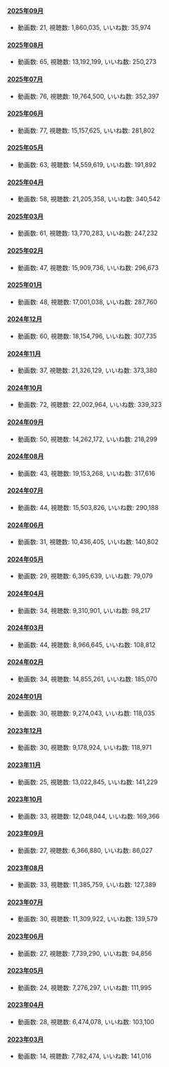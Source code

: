 #### [2025年09月](videos/202509 "wikilink")

-   動画数: 21, 視聴数: 1,860,035, いいね数: 35,974

#### [2025年08月](videos/202508 "wikilink")

-   動画数: 65, 視聴数: 13,192,199, いいね数: 250,273

#### [2025年07月](videos/202507 "wikilink")

-   動画数: 76, 視聴数: 19,764,500, いいね数: 352,397

#### [2025年06月](videos/202506 "wikilink")

-   動画数: 77, 視聴数: 15,157,625, いいね数: 281,802

#### [2025年05月](videos/202505 "wikilink")

-   動画数: 63, 視聴数: 14,559,619, いいね数: 191,892

#### [2025年04月](videos/202504 "wikilink")

-   動画数: 58, 視聴数: 21,205,358, いいね数: 340,542

#### [2025年03月](videos/202503 "wikilink")

-   動画数: 61, 視聴数: 13,770,283, いいね数: 247,232

#### [2025年02月](videos/202502 "wikilink")

-   動画数: 47, 視聴数: 15,909,736, いいね数: 296,673

#### [2025年01月](videos/202501 "wikilink")

-   動画数: 48, 視聴数: 17,001,038, いいね数: 287,760

#### [2024年12月](videos/202412 "wikilink")

-   動画数: 60, 視聴数: 18,154,796, いいね数: 307,735

#### [2024年11月](videos/202411 "wikilink")

-   動画数: 37, 視聴数: 21,326,129, いいね数: 373,380

#### [2024年10月](videos/202410 "wikilink")

-   動画数: 72, 視聴数: 22,002,964, いいね数: 339,323

#### [2024年09月](videos/202409 "wikilink")

-   動画数: 50, 視聴数: 14,262,172, いいね数: 218,299

#### [2024年08月](videos/202408 "wikilink")

-   動画数: 43, 視聴数: 19,153,268, いいね数: 317,616

#### [2024年07月](videos/202407 "wikilink")

-   動画数: 44, 視聴数: 15,503,826, いいね数: 290,188

#### [2024年06月](videos/202406 "wikilink")

-   動画数: 31, 視聴数: 10,436,405, いいね数: 140,802

#### [2024年05月](videos/202405 "wikilink")

-   動画数: 29, 視聴数: 6,395,639, いいね数: 79,079

#### [2024年04月](videos/202404 "wikilink")

-   動画数: 34, 視聴数: 9,310,901, いいね数: 98,217

#### [2024年03月](videos/202403 "wikilink")

-   動画数: 44, 視聴数: 8,966,645, いいね数: 108,812

#### [2024年02月](videos/202402 "wikilink")

-   動画数: 34, 視聴数: 14,855,261, いいね数: 185,070

#### [2024年01月](videos/202401 "wikilink")

-   動画数: 30, 視聴数: 9,274,043, いいね数: 118,035

#### [2023年12月](videos/202312 "wikilink")

-   動画数: 30, 視聴数: 9,178,924, いいね数: 118,971

#### [2023年11月](videos/202311 "wikilink")

-   動画数: 25, 視聴数: 13,022,845, いいね数: 141,229

#### [2023年10月](videos/202310 "wikilink")

-   動画数: 33, 視聴数: 12,048,044, いいね数: 169,366

#### [2023年09月](videos/202309 "wikilink")

-   動画数: 27, 視聴数: 6,366,880, いいね数: 86,027

#### [2023年08月](videos/202308 "wikilink")

-   動画数: 33, 視聴数: 11,385,759, いいね数: 127,389

#### [2023年07月](videos/202307 "wikilink")

-   動画数: 30, 視聴数: 11,309,922, いいね数: 139,579

#### [2023年06月](videos/202306 "wikilink")

-   動画数: 27, 視聴数: 7,739,290, いいね数: 94,856

#### [2023年05月](videos/202305 "wikilink")

-   動画数: 24, 視聴数: 7,276,297, いいね数: 111,995

#### [2023年04月](videos/202304 "wikilink")

-   動画数: 28, 視聴数: 6,474,078, いいね数: 103,100

#### [2023年03月](videos/202303 "wikilink")

-   動画数: 14, 視聴数: 7,782,474, いいね数: 141,016

